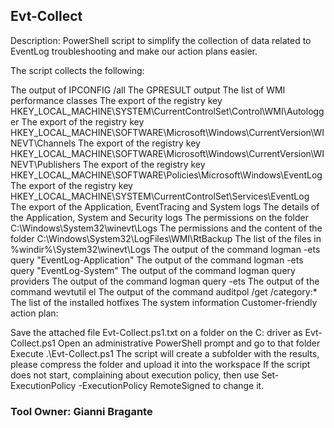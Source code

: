 ## Evt-Collect

Description:
​​​​​​​​​​​​​​​​​​​​PowerShell script to simplify the collection of data related to EventLog troubleshooting and make our action plans easier.​

The script collects the following:

The output of IPCONFIG /all
The GPRESULT output
The list of WMI performance classes
The export of the registry key HKEY_LOCAL_MACHINE\SYSTEM\CurrentControlSet\Control\WMI\Autologger
The export of the registry key HKEY_LOCAL_MACHINE\SOFTWARE\Microsoft\Windows\CurrentVersion\WINEVT\Channels
The export of the registry key HKEY_LOCAL_MACHINE\SOFTWARE\Microsoft\Windows\CurrentVersion\WINEVT\Publishers
The export of the registry key HKEY_LOCAL_MACHINE\SOFTWARE\Policies\Microsoft\Windows\EventLog
The export of the registry key HKEY_LOCAL_MACHINE\SYSTEM\CurrentControlSet\Services\EventLog
The export of the Application, EventTracing and System logs
The details of the Application, System and Security logs
The permissions on the folder C:\Windows\System32\winevt\Logs
The permissions and the content of the folder C:\Windows\System32\LogFiles\WMI\RtBackup​
The list of the files in %windir%\System32\winevt\Logs
The output of the command logman -ets query "EventLog-Application"
The output of the command logman -ets query "EventLog-System"
The output of the command logman query providers
The output of the command logman query -ets
The output of the command wevtutil el
The output of the command auditpol /get /category:*
The list of the installed hotfixes​
The system information
Customer-friendly action plan:

Save the attached file Evt-Collect.ps1.txt on a folder on the C: driver as Evt-Collect.ps1
Open an administrative PowerShell prompt and go to that folder
Execute .\Evt-Collect.ps1
The script will create a subfolder with the results, please compress the folder and upload it into the workspace
If the script does not start, complaining about execution policy, then use Set-ExecutionPolicy -ExecutionPolicy RemoteSigned to change it.​


### Tool Owner: Gianni Bragante